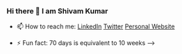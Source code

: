 ### Hi there 👋 I am Shivam Kumar

<!--
**shivamkumar177/shivamkumar177** is a ✨ _special_ ✨ repository because its `README.md` (this file) appears on your GitHub profile.

Here are some ideas to get you started:

- 🌱 I’m currently learning Node.js and React
- 🤔 I’m looking for help with Web Development
<!--- 💬 Ask me about ...-->
- 📫 How to reach me: [LinkedIn](https://www.linkedin.com/in/shivamkumar177/) [Twitter](https://twitter.com/shivamkumar177) [Personal Website](https://shivam-kumar.netlify.app/)
<!--- 😄 Pronouns: ...-->
- ⚡ Fun fact: 70 days is equivalent to 10 weeks
-->
